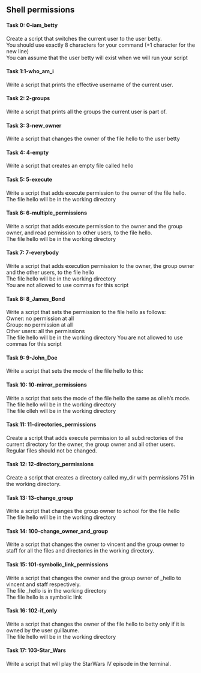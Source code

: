 <h2>Shell permissions</h2>

<h4>Task 0: 0-iam_betty</h4>
Create a script that switches the current user to the user betty.<br>
  You should use exactly 8 characters for your command (+1 character for the new line)<br>
  You can assume that the user betty will exist when we will run your script<br>
<h4>Task 1:1-who_am_i</h4> 
Write a script that prints the effective username of the current user.<br>
<h4>Task 2: 2-groups</h4> 
Write a script that prints all the groups the current user is part of.<br>
<h4>Task 3: 3-new_owner</h4>
Write a script that changes the owner of the file hello to the user betty<br>
<h4>Task 4: 4-empty</h4> 
Write a script that creates an empty file called hello<br>
<h4>Task 5: 5-execute</h4>
Write a script that adds execute permission to the owner of the file hello.<br>
   The file hello will be in the working directory <br>
<h4>Task 6: 6-multiple_permissions</h4>
Write a script that adds execute permission to the owner and the group owner, and read permission to other users, to the file hello.<br>
  The file hello will be in the working directory<br>
<h4>Task 7: 7-everybody</h4> 
Write a script that adds execution permission to the owner, the group owner and the other users, to the file hello<br>
  The file hello will be in the working directory<br>
  You are not allowed to use commas for this script
<h4>Task 8: 8_James_Bond</h4>
Write a script that sets the permission to the file hello as follows:<br>
Owner: no permission at all<br>
Group: no permission at all<br>
Other users: all the permissions<br>
The file hello will be in the working directory You are not allowed to use commas for this script
<h4>Task 9: 9-John_Doe</h4>
Write a script that sets the mode of the file hello to this:
<h4>Task 10: 10-mirror_permissions</h4>
Write a script that sets the mode of the file hello the same as olleh’s mode.<br>
The file hello will be in the working directory<br>
The file olleh will be in the working directory<br>
<h4>Task 11: 11-directories_permissions</h4>
Create a script that adds execute permission to all subdirectories of the current directory for the owner, the group owner and all other users. Regular files should not be changed.
<h4>Task 12: 12-directory_permissions</h4>
Create a script that creates a directory called my_dir with permissions 751 in the working directory.
<h4>Task 13: 13-change_group</h4>
Write a script that changes the group owner to school for the file hello <br>
The file hello will be in the working directory
<h4>Task 14: 100-change_owner_and_group</h4>
 Write a script that changes the owner to vincent and the group owner to staff for all the files and directories in the working directory.
<h4>Task 15: 101-symbolic_link_permissions</h4>
 Write a script that changes the owner and the group owner of _hello to vincent and staff respectively.<br>
The file _hello is in the working directory<br>
The file hello is a symbolic link<br>
<h4>Task 16: 102-if_only</h4>
Write a script that changes the owner of the file hello to betty only if it is owned by the user guillaume.<br>
The file hello will be in the working directory 
<h4>Task 17: 103-Star_Wars</h4>
Write a script that will play the StarWars IV episode in the terminal.


